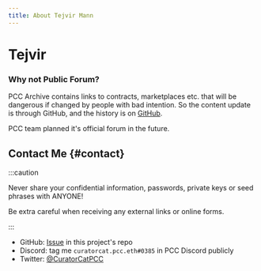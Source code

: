 ```yaml
---
title: About Tejvir Mann
---
```


# Tejvir 

### Why not Public Forum?

PCC Archive contains links to contracts, marketplaces etc. that will be dangerous if changed by people with bad intention. So the content update is through GitHub, and the history is on [GitHub](https://github.com/CuratorCat/pcc-archive.org).

PCC team planned it's official forum in the future.

## Contact Me {#contact}

:::caution

Never share your confidential information, passwords, private keys or seed phrases with ANYONE!

Be extra careful when receiving any external links or online forms.

:::

- GitHub: [Issue](https://github.com/CuratorCat/pcc-archive.org/issues) in this project's repo
- Discord: tag me `curatorcat.pcc.eth#0385` in PCC Discord publicly
- Twitter: [@CuratorCatPCC](https://twitter.com/CuratorCatPCC)
